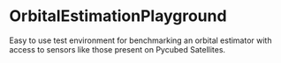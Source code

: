 # OrbitalEstimationPlayground
Easy to use test environment for benchmarking an orbital estimator with access to sensors like those present on Pycubed Satellites.
